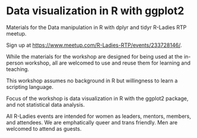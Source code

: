 # Data visualization in R with ggplot2

Materials for the Data manipulation in R with dplyr and tidyr R-Ladies RTP meetup. 

Sign up at https://www.meetup.com/R-Ladies-RTP/events/233728146/.

While the materials for the workshop are designed for being used at the in-person 
workshop, all are welcomed to use and reuse them for learning and teaching.

This workshop assumes no background in R but willingness to learn a scripting
language.

Focus of the workshop is data visualization in R with the ggplot2 package, and 
not statistical data analysis.

All R-Ladies events are intended for women as leaders, mentors, members, and attendees. 
We are emphatically queer and trans friendly. Men are welcomed to attend as guests.